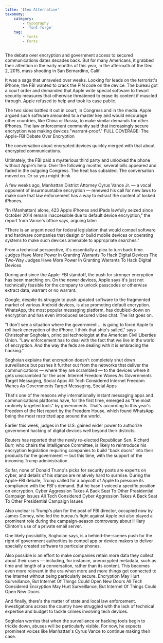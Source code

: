 ```yaml
---
title: 'Item Alternative'
taxonomy:
    category:
        - typography
        - 'font forge'
    tag:
        - fonts
        - Fonts
---
```


The debate over encryption and government access to secured communications dates decades back. But for many Americans, it grabbed their attention in the early months of this year, in the aftermath of the Dec. 2, 2015, mass shooting in San Bernardino, Calif.

It was a saga that unraveled over weeks. Looking for leads on the terrorist's iPhone, the FBI wanted to crack the PIN code on the device. The bureau got a court order and demanded that Apple write special software to thwart security measures that otherwise threatened to erase its content if muscled through. Apple refused to help and took its case public.

The two sides battled it out in court, in Congress and in the media. Apple argued such software amounted to a master key and would encourage other countries, like China or Russia, to make similar demands for other iPhones. The law enforcement community said that increasingly secure encryption was making devices "warrant-proof."
FULL COVERAGE: The Apple-FBI Debate Over Encryption

The conversation about encrypted devices quickly merged with that about encrypted communications.

Ultimately, the FBI paid a mysterious third party and unlocked the phone without Apple's help. Over the following months, several bills appeared and faded in the outgoing Congress. The heat has subsided. The conversation moved on. Or so you might think.

A few weeks ago, Manhattan District Attorney Cyrus Vance Jr. — a vocal opponent of insurmountable encryption — renewed his call for new laws to make sure that law enforcement has a way to extract the content of locked iPhones.

"In (Manhattan) alone, 423 Apple iPhones and iPads lawfully seized since October 2014 remain inaccessible due to default device encryption," the report from Vance's office says, arguing later:

"There is an urgent need for federal legislation that would compel software and hardware companies that design or build mobile devices or operating systems to make such devices amenable to appropriate searches."

From a technical perspective, it's essentially a plea to turn back time.
Judges Have More Power In Granting Warrants To Hack Digital Devices
The Two-Way
Judges Have More Power In Granting Warrants To Hack Digital Devices

During and since the Apple-FBI standoff, the push for stronger encryption has been marching on. On the newer devices, Apple says it's just not technically feasible for the company to unlock passcodes or otherwise extract data, warrant or no warrant.

Google, despite its struggle to push updated software to the fragmented market of various Android devices, is also promoting default encryption. WhatsApp, the most popular messaging platform, has doubled-down on encryption and has even introduced secured video chat. The list goes on.

"I don't see a situation where the government ... is going to force Apple to roll back encryption of the iPhone. I think that ship's sailed," says Christopher Soghoian, principal technologist at the American Civil Liberties Union. "Law enforcement has to deal with the fact that we live in the world of encryption. And the way the feds are dealing with it is embracing the hacking."

Soghoian explains that encryption doesn't completely shut down surveillance but pushes it further out from the networks that deliver the communications — where they are scrambled — to the devices where it gets unscrambled for the user.
Internet Freedom Wanes As Governments Target Messaging, Social Apps
All Tech Considered
Internet Freedom Wanes As Governments Target Messaging, Social Apps

That's one of the reasons why internationally instant messaging apps and communications platforms have, for the first time, emerged as "the most routinely targeted tools" by governments. That's according to this year's Freedom of the Net report by the Freedom House, which found WhatsApp being the most restricted app around the world.

Earlier this week, judges in the U.S. gained wider power to authorize government hacking of digital devices well beyond their districts.

Reuters has reported that the newly re-elected Republican Sen. Richard Burr, who chairs the Intelligence Committee, is likely to reintroduce his encryption legislation requiring companies to build "back doors" into their products for the government — but this time, with the support of the incoming Trump administration.

So far, none of Donald Trump's picks for security posts are experts on cyber, and details of his stance are relatively hard to surmise. During the Apple-FBI debate, Trump called for a boycott of Apple to pressure its compliance with the FBI's demand. But he hasn't voiced a specific position on encryption.
Cyber Aggression Takes A Back Seat To Other Presidential Campaign Issues
All Tech Considered
Cyber Aggression Takes A Back Seat To Other Presidential Campaign Issues

Also unclear is Trump's plan for the post of FBI director, occupied now by James Comey, who led the bureau's fight against Apple but also played a prominent role during the campaign-season controversy about Hillary Clinton's use of a private email server.

One likely possibility, Soghoian says, is a behind-the-scenes push for the right of government authorities to compel app or device makers to deliver specially created software to particular phones.

Also possible is an effort to make companies retain more data they collect about their users — including, for instance, unencrypted metadata, such as time and length of a conversation, rather than its content. This becomes even more relevant in the era when more and more things get connected to the Internet without being particularly secure.
Encryption May Hurt Surveillance, But Internet Of Things Could Open New Doors
All Tech Considered
Encryption May Hurt Surveillance, But Internet Of Things Could Open New Doors

And finally, there's the matter of state and local law enforcement. Investigations across the country have struggled with the lack of technical expertise and budget to tackle crimes involving tech devices.

Soghoian worries that when the surveillance or hacking tools begin to trickle down, abuses will be particularly visible. For now, he expects prominent voices like Manhattan's Cyrus Vance to continue making their case.


